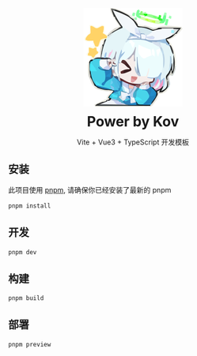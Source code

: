 <div align="center">
    <img width="200px" height="200px" src="./public/logo.svg" />
   	<br />
    <h1 style="margin: 10px">
        Power by Kov
    </h1>
    <p>Vite + Vue3 + TypeScript 开发模板</p>
</div>

## 安装

此项目使用 [pnpm](https://pnpm.io/), 请确保你已经安装了最新的 pnpm

```bash
pnpm install
```

## 开发

```bash
pnpm dev
```

## 构建

```bash
pnpm build
```

## 部署

```bash
pnpm preview
```
